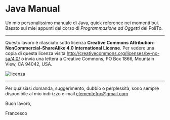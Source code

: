 # Java Manual

Un mio personalissimo manuale di Java, quick reference nei momenti bui. Basato sui miei appunti del corso di *Programmazione ad Oggetti* del PoliTo.

---

Questo lavoro è rilasciato sotto licenza **Creative Commons Attribution-NonCommercial-ShareAlike 4.0 International License**. Per vedere una copia di questa licenza visita http://creativecommons.org/licenses/by-nc-sa/4.0/ o invia una lettera a Creative Commons, PO Box 1866, Mountain View, CA 94042, USA.

![licenza](https://i.creativecommons.org/l/by-nc-sa/4.0/88x31.png)

---

Per qualsiasi domanda, suggerimento, dubbio o perplessità, sono sempre disponibile al mio indirizzo e-mail [clementefnc@gmail.com](mailto:clementefnc@gmail.com)



Buon lavoro,

Francesco
